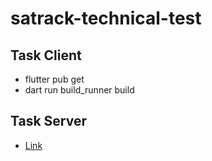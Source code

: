 ﻿# satrack-technical-test


 ## Task Client 

  - flutter pub get
  - dart run build_runner build

## Task Server

  - [Link](https://legendary-barnacle-production.up.railway.app/swagger-ui/index.html#/)
